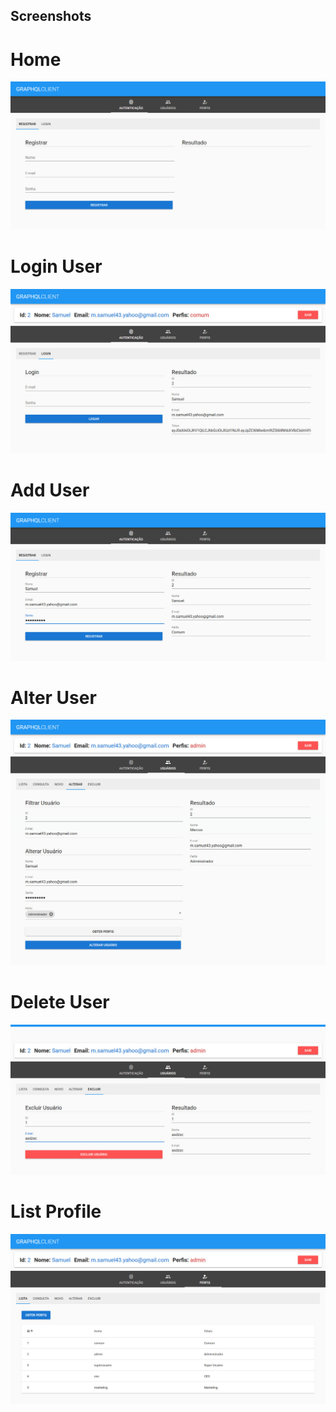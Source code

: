 ## Screenshots

# Home
<img src="screenshots/home.jpg">

# Login User
<img src="screenshots/login_user.jpg">

# Add User
<img src="screenshots/add_user.jpg">

# Alter User
<img src="screenshots/alter_user.jpg">

# Delete User
<img src="screenshots/delete_user.jpg">

# List Profile
<img src="screenshots/list_profile.jpg">
